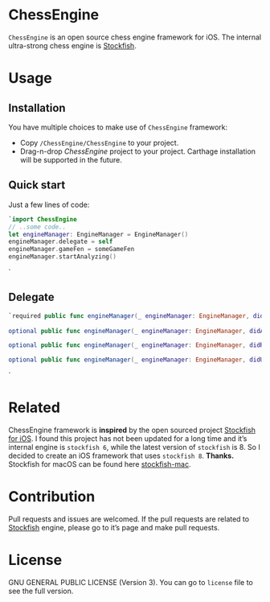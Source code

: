 # ChessEngine

`ChessEngine` is an open source chess engine framework for iOS. The internal ultra-strong chess engine is [Stockfish][1].

# Usage

## Installation
You have multiple choices to make use of `ChessEngine` framework:
- Copy `/ChessEngine/ChessEngine` to your project.
- Drag-n-drop _ChessEngine_ project to your project.
Carthage installation will be supported in the future.
## Quick start

Just a few lines of code:

```swift
`import ChessEngine
// ..some code..
let engineManager: EngineManager = EngineManager()
engineManager.delegate = self
engineManager.gameFen = someGameFen
engineManager.startAnalyzing()
```
`
## Delegate

```swift
`required public func engineManager(_ engineManager: EngineManager, didReceiveBestMove bestMove: String?, ponderMove: String?)
 
optional public func engineManager(_ engineManager: EngineManager, didAnalyzeCurrentMove currentMove: String, number: Int, depth: Int)

optional public func engineManager(_ engineManager: EngineManager, didReceivePrincipalVariation pv: String)

optional public func engineManager(_ engineManager: EngineManager, didUpdateSearchingStatus searchingStatus: String)
```
`
# Related

ChessEngine framework is **inspired** by the open sourced project [Stockfish for iOS][2]. I found this project has not been updated for a long time and it’s internal engine is `stockfish 6`, while the latest version of `stockfish` is 8. So I decided to create an iOS framework that uses `stockfish 8`. 
**Thanks.**
Stockfish for macOS can be found here [stockfish-mac][3].

# Contribution

Pull requests and issues are welcomed.  If the pull requests are related to [Stockfish][4] engine, please go to it’s page and make pull requests.

# License

GNU GENERAL PUBLIC LICENSE (Version 3).
You can go to `license` file to see the full version.



[1]:	https://stockfishchess.org
[2]:	https://itunes.apple.com/us/app/stockfish-chess/id305558605?mt=8
[3]:	https://github.com/daylen/stockfish-mac
[4]:	https://stockfishchess.org